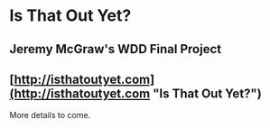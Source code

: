 # Is That Out Yet?
## Jeremy McGraw's WDD Final Project
[http://isthatoutyet.com](http://isthatoutyet.com "Is That Out Yet?")
---

More details to come.